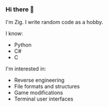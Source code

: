 ### Hi there 👋

I'm Zig. I write random code as a hobby.

I know:
* Python
* C#
* C

I'm interested in:
* Reverse engineering
* File formats and structures
* Game modifications
* Terminal user interfaces
